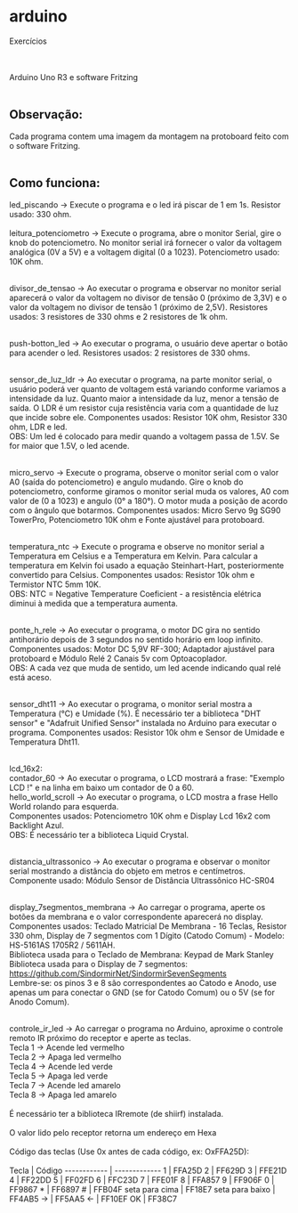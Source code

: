 # arduino
Exercícios

<br> <br>
Arduino Uno R3 e software Fritzing <br> <br>

## Observação: 
Cada programa contem uma imagem da montagem na protoboard feito com o software Fritzing. <br> <br>


## Como funciona: 

led_piscando -> Execute o programa e o led irá piscar de 1 em 1s. Resistor usado: 330 ohm. <br> <br>
leitura_potenciometro -> Execute o programa, abre o monitor Serial, gire o knob do potenciometro. No monitor serial irá fornecer o valor da voltagem analógica (0V a 5V) e a voltagem digital (0 a 1023). Potenciometro usado: 10K ohm.<br> <br>

divisor_de_tensao -> Ao executar o programa e observar no monitor serial aparecerá o valor da voltagem no divisor de tensão 0 (próximo de 3,3V) e o valor da voltagem no divisor de tensão 1 (próximo de 2,5V). Resistores usados: 3 resistores de 330 ohms e 2 resistores de 1k ohm.<br> <br>

push-botton_led -> Ao executar o programa, o usuário deve apertar o botão para acender o led. Resistores usados: 2 resistores de 330 ohms. <br> <br> 

sensor_de_luz_ldr -> Ao executar o programa, na parte monitor serial, o usuário poderá ver quanto de voltagem está variando conforme variamos a intensidade da luz. Quanto maior a intensidade da luz, menor a tensão de saída. O LDR é um resistor cuja resistência varia com a quantidade de luz que incide sobre ele. Componentes usados: Resistor 10K ohm, Resistor 330 ohm, LDR e led. <br> 
OBS: Um led é colocado para medir quando a voltagem passa de 1.5V. Se for maior que 1.5V, o led acende. <br> <br>

micro_servo -> Execute o programa, observe o monitor serial com o valor A0 (saída do potenciometro) e angulo mudando. Gire o knob do potenciometro, conforme giramos o monitor serial muda os valores, A0 com valor de (0 a 1023) e angulo (0° a 180°). O motor muda a posição de acordo com o ângulo que botarmos. Componentes usados: Micro Servo 9g SG90 TowerPro, Potenciometro 10K ohm e Fonte ajustável para protoboard. <br> <br>

temperatura_ntc -> Execute o programa e observe no monitor serial a Temperatura em Celsius e a Temperatura em Kelvin. Para calcular a temperatura em Kelvin foi usado a equação Steinhart-Hart, posteriormente convertido para Celsius. Componentes usados: Resistor 10k ohm e Termistor NTC 5mm 10K. <br>
OBS: NTC = Negative Temperature Coeficient - a resistência elétrica diminui à medida que a temperatura aumenta. <br> <br>

ponte_h_rele -> Ao executar o programa, o motor DC gira no sentido antihorário depois de 3 segundos no sentido horário em loop infinito. Componentes usados: Motor DC 5,9V RF-300; Adaptador ajustável para protoboard e Módulo Relé 2 Canais 5v com Optoacoplador. <br>
OBS: A cada vez que muda de sentido, um led acende indicando qual relé está aceso. <br> <br>

sensor_dht11 -> Ao executar o programa, o monitor serial mostra a Temperatura (°C) e Umidade (%). É necessário ter a biblioteca "DHT sensor" e "Adafruit Unified Sensor" instalada no Arduino para executar o programa. Componentes usados: Resistor 10k ohm e Sensor de Umidade e Temperatura Dht11. <br> <br> 

lcd_16x2: <br>
contador_60 -> Ao executar o programa, o LCD mostrará a frase: "Exemplo LCD !" e na linha em baixo um contador de 0 a 60. <br> 
hello_world_scroll -> Ao executar o programa, o LCD mostra a frase Hello World rolando para esquerda. <br> 
Componentes usados: Potenciometro 10K ohm  e Display Lcd 16x2 com Backlight Azul. <br>
OBS: É necessário ter a biblioteca Liquid Crystal. <br> <br>

distancia_ultrassonico -> Ao executar o programa e observar o monitor serial mostrando a distância do objeto em metros e centímetros. Componente usado: Módulo Sensor de Distância Ultrassônico HC-SR04 <br> <br>

display_7segmentos_membrana -> Ao carregar o programa, aperte os botões da membrana e o valor correspondente aparecerá no display. Componentes usados: Teclado Matricial De Membrana - 16 Teclas, Resistor 330 ohm, Display de 7 segmentos com 1 Dígito (Catodo Comum) -  Modelo: HS-5161AS 1705R2 / 5611AH. <br>
Biblioteca usada para o Teclado de Membrana: Keypad de Mark Stanley <br>
Biblioteca usada para o Display de 7 segmentos: https://github.com/SindormirNet/SindormirSevenSegments <br> 
Lembre-se: os pinos 3 e 8 são correspondentes ao Catodo e Anodo, use apenas um para conectar o GND (se for Catodo Comum) ou o 5V (se for Anodo Comum).<br> <br>

controle_ir_led -> Ao carregar o programa no Arduino, aproxime o controle remoto IR próximo do receptor e aperte as teclas. <br> 
Tecla 1 -> Acende led vermelho <br>
Tecla 2 -> Apaga led vermelho <br>
Tecla 4 -> Acende led verde <br>
Tecla 5 -> Apaga led verde <br>
Tecla 7 -> Acende led amarelo <br>
Tecla 8 -> Apaga led amarelo <br> <br>
É necessário ter a biblioteca IRremote (de shiirf) instalada. <br> <br>
O valor lido pelo receptor retorna um endereço em Hexa <br> <br>
Código das teclas (Use 0x antes de cada código, ex: OxFFA25D): <br> <br>
Tecla | Código
------------ | -------------
1 | FFA25D
2 | FF629D
3 | FFE21D
4 | FF22DD
5 | FF02FD
6 | FFC23D
7 | FFE01F
8 | FFA857
9 | FF906F
0 | FF9867
\* | FF6897
\# | FFB04F
seta para cima | FF18E7
seta para baixo | FF4AB5
&#8594; | FF5AA5
&#8592; | FF10EF
OK | FF38C7

